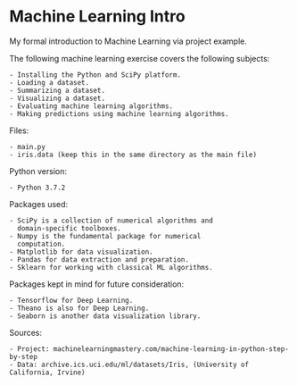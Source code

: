 # Machine Learning Intro
My formal introduction to Machine Learning via project example.

The following machine learning exercise covers the 
following subjects:

	- Installing the Python and SciPy platform.
	- Loading a dataset.
	- Summarizing a dataset.
	- Visualizing a dataset.
	- Evaluating machine learning algorithms.
	- Making predictions using machine learning algorithms.

Files:

	- main.py
	- iris.data (keep this in the same directory as the main file)
	
Python version:

	- Python 3.7.2
	
Packages used:

	- SciPy is a collection of numerical algorithms and 
	  domain-specific toolboxes.
	- Numpy is the fundamental package for numerical
	  computation.
	- Matplotlib for data visualization.
	- Pandas for data extraction and preparation.
	- Sklearn for working with classical ML algorithms.

Packages kept in mind for future consideration:

	- Tensorflow for Deep Learning.
	- Theano is also for Deep Learning.
	- Seaborn is another data visualization library.
	
Sources:

	- Project: machinelearningmastery.com/machine-learning-in-python-step-by-step
	- Data: archive.ics.uci.edu/ml/datasets/Iris, (University of California, Irvine)
